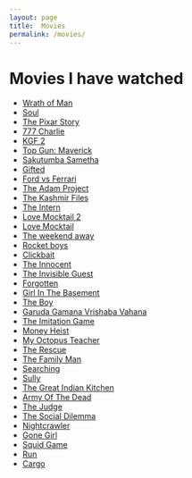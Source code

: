```yaml
---
layout: page
title:  Movies
permalink: /movies/
---
```


# **Movies I have watched**

 - [Wrath of Man](https://en.wikipedia.org/wiki/Wrath_of_Man)
 - [Soul](https://en.wikipedia.org/wiki/Soul_(2020_film))
 - [The Pixar Story](https://en.wikipedia.org/wiki/The_Pixar_Story)
 - [777 Charlie](https://en.wikipedia.org/wiki/777_Charlie)
 - [KGF 2](https://en.wikipedia.org/wiki/K.G.F:_Chapter_2)
 - [Top Gun: Maverick](https://en.wikipedia.org/wiki/Top_Gun:_Maverick)
 - [Sakutumba Sametha](https://www.youtube.com/watch?v=9HaHwo5yqIc)
 - [Gifted](https://en.wikipedia.org/wiki/Gifted_(2017_film))
 - [Ford vs Ferrari](https://en.wikipedia.org/wiki/Ford_v_Ferrari)
 - [The Adam Project](https://en.wikipedia.org/wiki/The_Adam_Project)
 - [The Kashmir Files](https://en.wikipedia.org/wiki/The_Kashmir_Files)
 - [The Intern](https://en.wikipedia.org/wiki/The_Intern_(2015_film))
 - [Love Mocktail 2](https://en.wikipedia.org/wiki/Love_Mocktail_2)
 - [Love Mocktail](https://en.wikipedia.org/wiki/Love_Mocktail)
 - [The weekend away](https://en.wikipedia.org/wiki/The_Weekend_Away)
 - [Rocket boys](https://www.imdb.com/title/tt13868972/)
 - [Clickbait](https://en.wikipedia.org/wiki/Clickbait_(miniseries))
 - [The Innocent](https://en.wikipedia.org/wiki/The_Innocent_(TV_series))
 - [The Invisible Guest](https://en.wikipedia.org/wiki/The_Invisible_Guest)
 - [Forgotten](https://en.wikipedia.org/wiki/Forgotten_(2017_film))
 - [Girl In The Basement](https://www.imdb.com/title/tt13269536/)
 - [The Boy](https://en.wikipedia.org/wiki/The_Boy_(2016_film))
 - [Garuda Gamana Vrishaba Vahana](https://en.wikipedia.org/wiki/Garuda_Gamana_Vrishabha_Vahana)
 - [The Imitation Game](https://en.wikipedia.org/wiki/The_Imitation_Game)
 - [Money Heist](https://en.wikipedia.org/wiki/Money_Heist)
 - [My Octopus Teacher](https://en.wikipedia.org/wiki/My_Octopus_Teacher)
 - [The Rescue](https://en.wikipedia.org/wiki/The_Rescue_(2021_film))
 - [The Family Man](https://en.wikipedia.org/wiki/The_Family_Man_(Indian_TV_series))
 - [Searching](https://en.wikipedia.org/wiki/Searching_(film))
 - [Sully](https://en.wikipedia.org/wiki/Sully_(film))
 - [The Great Indian Kitchen](https://en.wikipedia.org/wiki/The_Great_Indian_Kitchen)
 - [Army Of The Dead](https://en.wikipedia.org/wiki/Army_of_the_Dead)
 - [The Judge](https://en.wikipedia.org/wiki/The_Judge_(2014_film))
 - [The Social Dilemma](https://en.wikipedia.org/wiki/The_Social_Dilemma)
 - [Nightcrawler](https://en.wikipedia.org/wiki/Nightcrawler_(film))
 - [Gone Girl](https://en.wikipedia.org/wiki/Gone_Girl_(film))
 - [Squid Game](https://en.wikipedia.org/wiki/Squid_Game)
 - [Run](https://en.wikipedia.org/wiki/Run_(2020_American_film))
 - [Cargo](https://en.wikipedia.org/wiki/Cargo_(2017_film))
